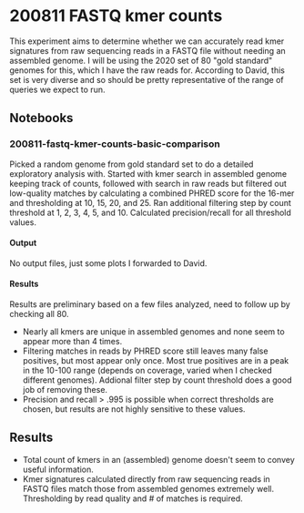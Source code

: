 # 200811 FASTQ kmer counts

This experiment aims to determine whether we can accurately read kmer signatures from raw sequencing reads in a FASTQ file without needing an assembled genome. I will be using the 2020 set of 80 "gold standard" genomes for this, which I have the raw reads for. According to David, this set is very diverse and so should be pretty representative of the range of queries we expect to run.


## Notebooks


### 200811-fastq-kmer-counts-basic-comparison

Picked a random genome from gold standard set to do a detailed exploratory analysis with. Started with kmer search in assembled genome keeping track of counts, 
followed with search in raw reads but filtered out low-quality matches by calculating a combined PHRED score for the 16-mer and thresholding at 10, 15, 20, and 25.
Ran additional filtering step by count threshold at 1, 2, 3, 4, 5, and 10. Calculated precision/recall for all threshold values.

#### Output

No output files, just some plots I forwarded to David.

#### Results

Results are preliminary based on a few files analyzed, need to follow up by checking all 80.

* Nearly all kmers are unique in assembled genomes and none seem to appear more than 4 times.
* Filtering matches in reads by PHRED score still leaves many false positives, but most appear only once. Most true positives are in a peak in the 10-100 range (depends on coverage, varied when I checked different genomes). Addional filter step by count threshold does a good job of removing these.
* Precision and recall > .995 is possible when correct thresholds are chosen, but results are not highly sensitive to these values.


## Results

* Total count of kmers in an (assembled) genome doesn't seem to convey useful information.
* Kmer signatures calculated directly from raw sequencing reads in FASTQ files match those from assembled genomes extremely well. Thresholding by read quality and # of matches is required. 